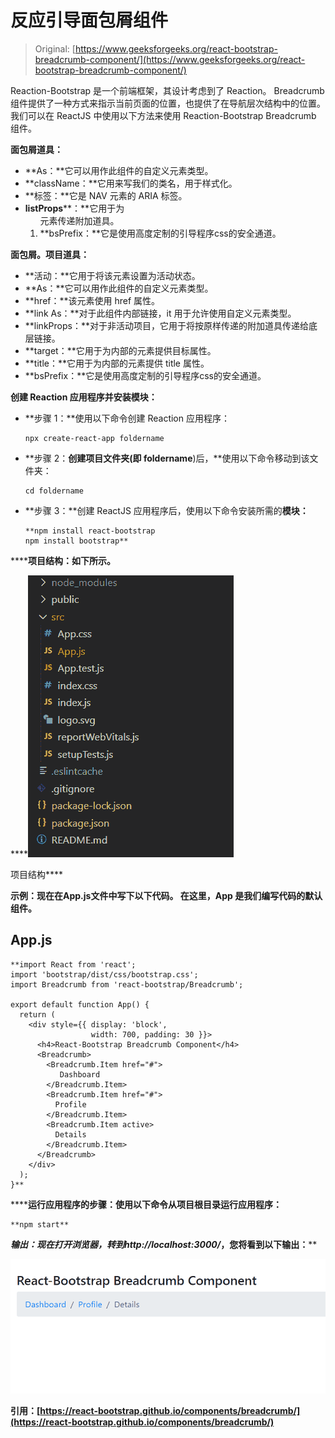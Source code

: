 # 反应引导面包屑组件

> Original: [https://www.geeksforgeeks.org/react-bootstrap-breadcrumb-component/](https://www.geeksforgeeks.org/react-bootstrap-breadcrumb-component/)

Reaction-Bootstrap 是一个前端框架，其设计考虑到了 Reaction。 Breadcrumb 组件提供了一种方式来指示当前页面的位置，也提供了在导航层次结构中的位置。 我们可以在 ReactJS 中使用以下方法来使用 Reaction-Bootstrap Breadcrumb 组件。

**面包屑道具：**

*   **As：**它可以用作此组件的自定义元素类型。
*   **className：**它用来写我们的类名，用于样式化。
*   **标签：**它是 NAV 元素的 ARIA 标签。
*   **listProps****：**它用于为<ol>元素传递附加道具。
*   **bsPrefix：**它是使用高度定制的引导程序css的安全通道。

**面包屑。项目道具：**

*   **活动：**它用于将该元素设置为活动状态。
*   **As：**它可以用作此组件的自定义元素类型。
*   **href：**该元素使用 href 属性。
*   **link As：**对于此组件内部链接，it 用于允许使用自定义元素类型。
*   **linkProps：**对于非活动项目，它用于将按原样传递的附加道具传递给底层链接。
*   **target：**它用于为内部的<a>元素提供目标属性。
*   **title：**它用于为内部的<a>元素提供 title 属性。
*   **bsPrefix：**它是使用高度定制的引导程序css的安全通道。

**创建 Reaction 应用程序并安装模块：**

*   **步骤 1：**使用以下命令创建 Reaction 应用程序：

    ```
    npx create-react-app foldername
    ```

*   **步骤 2：**创建项目文件夹(即 foldername**)后，**使用以下命令移动到该文件夹：

    ```
    cd foldername
    ```

*   **步骤 3：**创建 ReactJS 应用程序后，使用以下命令安装所需的****模块：****

    ```
    **npm install react-bootstrap 
    npm install bootstrap**
    ```

******项目结构：**如下所示。****

****![](img/f04ae0d8b722a9fff0bd9bd138b29c23.png)

项目结构**** 

******示例：**现在在**App.js**文件中写下以下代码。 在这里，App 是我们编写代码的默认组件。****

## ****App.js****

```
**import React from 'react';
import 'bootstrap/dist/css/bootstrap.css';
import Breadcrumb from 'react-bootstrap/Breadcrumb';

export default function App() {
  return (
    <div style={{ display: 'block', 
                  width: 700, padding: 30 }}>
      <h4>React-Bootstrap Breadcrumb Component</h4>
      <Breadcrumb>
        <Breadcrumb.Item href="#">
           Dashboard
        </Breadcrumb.Item>
        <Breadcrumb.Item href="#">
          Profile
        </Breadcrumb.Item>
        <Breadcrumb.Item active>
          Details
        </Breadcrumb.Item>
      </Breadcrumb>
    </div>
  );
}**
```

******运行应用程序的步骤：**使用以下命令从项目根目录运行应用程序：****

```
**npm start**
```

******输出：**现在打开浏览器，转到***http://localhost:3000/***，您将看到以下输出：****

****![](img/3cca12eb5d9b025e0c67d0eb74e411f1.png)****

******引用：**[https://react-bootstrap.github.io/components/breadcrumb/](https://react-bootstrap.github.io/components/breadcrumb/)****